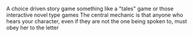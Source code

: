 A choice driven story game something like a "tales" game or those interactive novel type games
The central mechanic is that anyone who hears your character, even if they are not the one being spoken to, must obey her to the letter